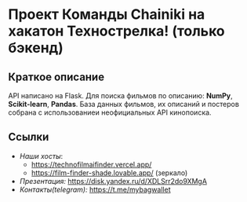 # Проект Команды Chainiki на хакатон Технострелка! (только бэкенд)

## Краткое описание
API написано на Flask.
Для поиска фильмов по описанию: **NumPy**, **Scikit-learn**, **Pandas**.
База данных фильмов, их описаний и постеров собрана с использованиеи неофициальных API кинопоиска.

## Ссылки
* *Наши хосты*:
  * https://technofilmaifinder.vercel.app/
  * https://film-finder-shade.lovable.app/ (зеркало)
* *Презентация:* https://disk.yandex.ru/d/XDLSrr2do9XMgA
* *Контакты(telegram):* https://t.me/mybagwallet 


